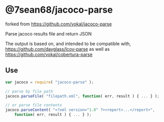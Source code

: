 # @7sean68/jacoco-parse

forked from https://github.com/vokal/jacoco-parse

Parse jacoco results file and return JSON

The output is based on, and intended to be compatible with, https://github.com/davglass/lcov-parse
as well as https://github.com/vokal/cobertura-parse

## Use

```js
var jacoco = require( "jacoco-parse" );

// parse by file path
jacoco.parseFile( "filepath.xml", function( err, result ) { ... } );

// or parse file contents
jacoco.parseContent( "<?xml version="1.0" ?><report>...</report>",
    function( err, result ) { ... } );
```
